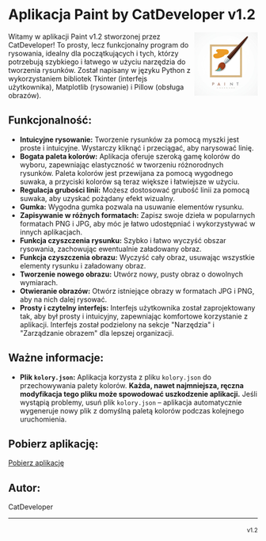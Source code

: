 # Aplikacja Paint by CatDeveloper v1.2

<img src="Paint_ico.png" align="right" width="128">

Witamy w aplikacji Paint v1.2 stworzonej przez CatDeveloper! To prosty, lecz funkcjonalny program do rysowania, idealny dla początkujących i tych, którzy potrzebują szybkiego i łatwego w użyciu narzędzia do tworzenia rysunków. Został napisany w języku Python z wykorzystaniem bibliotek Tkinter (interfejs użytkownika), Matplotlib (rysowanie) i Pillow (obsługa obrazów).


## Funkcjonalność:

* **Intuicyjne rysowanie:** Tworzenie rysunków za pomocą myszki jest proste i intuicyjne. Wystarczy kliknąć i przeciągać, aby narysować linię.
* **Bogata paleta kolorów:** Aplikacja oferuje szeroką gamę kolorów do wyboru, zapewniając elastyczność w tworzeniu różnorodnych rysunków. Paleta kolorów jest przewijana za pomocą wygodnego suwaka, a przyciski kolorów są teraz większe i łatwiejsze w użyciu.
* **Regulacja grubości linii:** Możesz dostosować grubość linii za pomocą suwaka, aby uzyskać pożądany efekt wizualny.
* **Gumka:**  Wygodna gumka pozwala na usuwanie elementów rysunku.
* **Zapisywanie w różnych formatach:** Zapisz swoje dzieła w popularnych formatach PNG i JPG, aby móc je łatwo udostępniać i wykorzystywać w innych aplikacjach.
* **Funkcja czyszczenia rysunku:** Szybko i łatwo wyczyść obszar rysowania, zachowując ewentualnie załadowany obraz.
* **Funkcja czyszczenia obrazu:** Wyczyść cały obraz, usuwając wszystkie elementy rysunku i załadowany obraz.
* **Tworzenie nowego obrazu:** Utwórz nowy, pusty obraz o dowolnych wymiarach.
* **Otwieranie obrazów:** Otwórz istniejące obrazy w formatach JPG i PNG, aby na nich dalej rysować.
* **Prosty i czytelny interfejs:** Interfejs użytkownika został zaprojektowany tak, aby był prosty i intuicyjny, zapewniając komfortowe korzystanie z aplikacji.  Interfejs został podzielony na sekcje "Narzędzia" i "Zarządzanie obrazem" dla lepszej organizacji.


## Ważne informacje:

* **Plik `kolory.json`:** Aplikacja korzysta z pliku `kolory.json` do przechowywania palety kolorów. **Każda, nawet najmniejsza, ręczna modyfikacja tego pliku może spowodować uszkodzenie aplikacji.** Jeśli wystąpią problemy, usuń plik `kolory.json` – aplikacja automatycznie wygeneruje nowy plik z domyślną paletą kolorów podczas kolejnego uruchomienia.

## Pobierz aplikację:

[Pobierz aplikację](https://www.dropbox.com/scl/fo/h7svuj973ey5jd2j3as2w/ANGB-UX-fK9evV_axhd43IY?rlkey=rn7vrwyg0t98aklkphc9og36f&st=88cbzlr6&dl=0) 


## Autor:

CatDeveloper


---
<div align="right">
  <small>v1.2</small>
</div>
